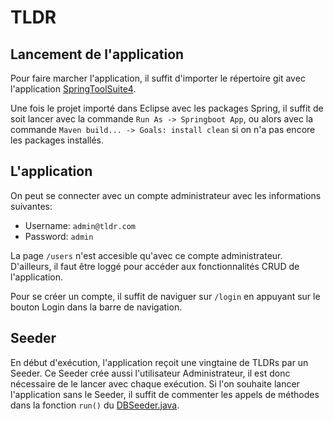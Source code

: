 # TLDR

## Lancement de l'application

Pour faire marcher l'application, il suffit d'importer le répertoire git avec l'application [SpringToolSuite4](https://spring.io/tools).


Une fois le projet importé dans Eclipse avec les packages Spring, il suffit de soit lancer avec la commande `Run As -> Springboot App`, ou alors avec la commande `Maven build... -> Goals: install clean` si on n'a pas encore les packages installés.

## L'application

On peut se connecter avec un compte administrateur avec les informations suivantes:

- Username: `admin@tldr.com`
- Password: `admin`

La page `/users` n'est accesible qu'avec ce compte administrateur. D'ailleurs, il faut être loggé pour accéder aux fonctionnalités CRUD de l'application.

Pour se créer un compte, il suffit de naviguer sur `/login` en appuyant sur le bouton Login dans la barre de navigation.

## Seeder

En début d'exécution, l'application reçoit une vingtaine de TLDRs par un Seeder. Ce Seeder crée aussi l'utilisateur Administrateur, il est donc nécessaire de le lancer avec chaque exécution. Si l'on souhaite lancer l'application sans le Seeder, il suffit de commenter les appels de méthodes dans la fonction `run()` du [DBSeeder.java](https://github.com/TitusVM/tldr/blob/main/tldr/src/main/java/ch/hearc/jee/tldr/seed/DBSeeder.java).
